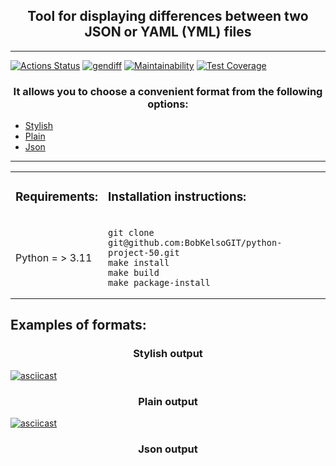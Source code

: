 

<h2 align="center">Tool  for displaying differences between two JSON or YAML (YML) files</h2>
<hr>

[![Actions Status](https://github.com/BobKelsoGIT/python-project-50/actions/workflows/hexlet-check.yml/badge.svg)](https://github.com/BobKelsoGIT/python-project-50/actions)
[![gendiff](https://github.com/BobKelsoGIT/python-project-50/actions/workflows/gendiff.yml/badge.svg)](https://github.com/BobKelsoGIT/python-project-50/actions/workflows/gendiff.yml)
[![Maintainability](https://api.codeclimate.com/v1/badges/b42057f8d3446129fd33/maintainability)](https://codeclimate.com/github/BobKelsoGIT/python-project-50/maintainability)
[![Test Coverage](https://api.codeclimate.com/v1/badges/b42057f8d3446129fd33/test_coverage)](https://codeclimate.com/github/BobKelsoGIT/python-project-50/test_coverage)

<h3 align="center">It allows you to choose a convenient format from the following options:</h3>

- [Stylish](#stylish)
- [Plain](#plain)
- [Json](#json)
<hr>

<table>
   <tr> 
    <td><h3>Requirements:</h3></td><td><h3>Installation instructions:</h3></td>
   </tr>
    <tr>
        <td> Python = > 3.11
            </td>
        <td>

    git clone git@github.com:BobKelsoGIT/python-project-50.git
    make install
    make build
    make package-install
</td>
</tr>
  </table>
<h2>Examples of formats:</h2>

<a name="stylish"><h3 align="center">Stylish output</h3></a>


[![asciicast](https://asciinema.org/a/8TTwzBSBwyo1JE47AvmKo5KA3.svg)](https://asciinema.org/a/8TTwzBSBwyo1JE47AvmKo5KA3)

<a name="plain"><h3 align="center">Plain output</h3></a>

[![asciicast](https://asciinema.org/a/aBTP8NyeSBrmb2sYqaNfydc15.svg)](https://asciinema.org/a/aBTP8NyeSBrmb2sYqaNfydc15)

<a name="json"><h3 align="center">Json output</h3></a>